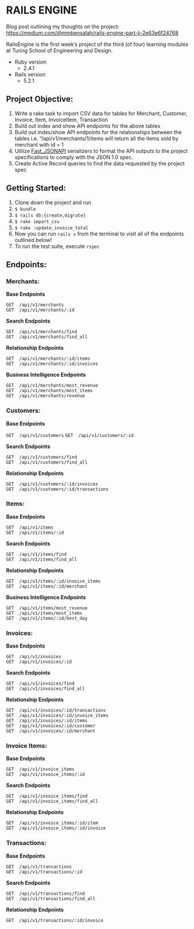 # RAILS ENGINE

Blog post outlining my thoughts on the project: https://medium.com/@mmbensalah/rails-engine-part-ii-2e63e6f24768

RailsEngine is the first week’s project of the third (of four) learning modules at Turing School of Engineering and Design. 

* Ruby version
    * 2.4.1 
* Rails version
    * 5.2.1

## Project Objective: 

1. Write a rake task to import CSV data for tables for Merchant, Customer, Invoice, Item, InvoiceItem, Transaction	
2. Build out index and show API endpoints for the above tables
3. Build out index/show API endpoints for the relationships between the tables i.e. “/api/v1/merchants/1/items will return all the items sold by merchant with id = 1
4. Utilize [Fast_JSONAPI](https://github.com/Netflix/fast_jsonapi) serializers to format the API outputs to the project specifications to comply with the JSON 1.0 spec.
5. Create Active Record queries to find the data requested by the project spec

## Getting Started: 
1. Clone down the project and run 
  1. `$ bundle`
  2. `$ rails db:{create,migrate}`	
  3. `$ rake import_csv`
  4. `$ rake :update_invoice_total`
2. Now you can run `rails s` from the terminal to visit all of the endpoints outlined below!
3. To run the test suite, execute `rspec`

## Endpoints: 

### Merchants: 

**Base Endpoints** 

`GET  /api/v1/merchants`                                                          
`GET  /api/v1/merchants/:id`

**Search Endpoints**

`GET  /api/v1/merchants/find`                                                      
`GET  /api/v1/merchants/find_all`      

**Relationship Endpoints**

`GET  /api/v1/merchants/:id/items`                                                 
`GET  /api/v1/merchants/:id/invoices`    
 
**Business Intelligence Endpoints**

`GET  /api/v1/merchants/most_revenue`                                              
`GET  /api/v1/merchants/most_items`                                                
`GET  /api/v1/merchants/revenue`       
 
### Customers:

**Base Endpoints** 

`GET  /api/v1/customers` 
`GET  /api/v1/customers/:id`  

**Search Endpoints**

`GET  /api/v1/customers/find`                                                          
`GET  /api/v1/customers/find_all`    

**Relationship Endpoints**

`GET  /api/v1/customers/:id/invoices`                                                  
`GET  /api/v1/customers/:id/transactions`    

### Items:

**Base Endpoints** 

`GET  /api/v1/items`                                                                  
`GET  /api/v1/items/:id` 

**Search Endpoints**

`GET  /api/v1/items/find`                                                             
`GET  /api/v1/items/find_all`   

**Relationship Endpoints**

`GET  /api/v1/items/:id/invoice_items`                                                 
`GET  /api/v1/items/:id/merchant`  

**Business Intelligence Endpoints**

`GET  /api/v1/items/most_revenue`                                                     
`GET  /api/v1/items/most_items`                                                      
`GET  /api/v1/items/:id/best_day`    

### Invoices: 

**Base Endpoints** 

`GET  /api/v1/invoices`                                                               
`GET  /api/v1/invoices/:id` 
 
**Search Endpoints**

`GET  /api/v1/invoices/find`                                                          
`GET  /api/v1/invoices/find_all`    
 
**Relationship Endpoints**

`GET  /api/v1/invoices/:id/transactions`                                             
`GET  /api/v1/invoices/:id/invoice_items`                                            
`GET  /api/v1/invoices/:id/items`                                                   
`GET  /api/v1/invoices/:id/customer`                                                
`GET  /api/v1/invoices/:id/merchant`     

### Invoice Items:

**Base Endpoints** 

`GET  /api/v1/invoice_items`                                                         
`GET  /api/v1/invoice_items/:id` 

**Search Endpoints**

`GET  /api/v1/invoice_items/find`                                                     
`GET  /api/v1/invoice_items/find_all`   
 
**Relationship Endpoints**

`GET  /api/v1/invoice_items/:id/item`                                                  
`GET  /api/v1/invoice_items/:id/invoice`       

### Transactions: 

**Base Endpoints** 

`GET  /api/v1/transactions`                                                           
`GET  /api/v1/transactions/:id`   
 
**Search Endpoints**

`GET  /api/v1/transactions/find`                                                       
`GET  /api/v1/transactions/find_all`   
 
**Relationship Endpoints**

`GET  /api/v1/transactions/:id/invoice`    
